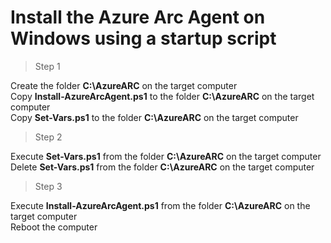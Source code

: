 # Install the Azure Arc Agent on Windows using a startup script

> Step 1

Create the folder **C:\AzureARC** on the target computer<br/>
Copy **Install-AzureArcAgent.ps1** to the folder **C:\AzureARC** on the target computer<br/>
Copy **Set-Vars.ps1** to the folder **C:\AzureARC** on the target computer<br/>

> Step 2

Execute **Set-Vars.ps1** from the folder **C:\AzureARC** on the target computer<br/>
Delete **Set-Vars.ps1** from the folder **C:\AzureARC** on the target computer<br/>

> Step 3

Execute **Install-AzureArcAgent.ps1** from the folder **C:\AzureARC** on the target computer<br/>
Reboot the computer<br/>